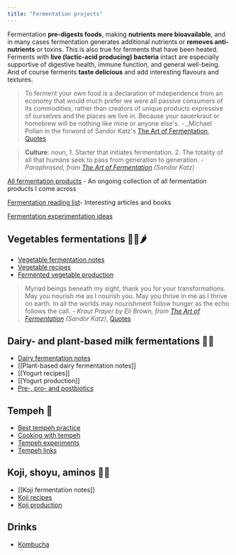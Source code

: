 ```yaml
---
title: "Fermentation projects"
---
```


Fermentation **pre-digests foods**, making **nutrients more bioavailable**, and in many cases fermentation generates additional nutrients or **removes anti-nutrients** or toxins. This is also true for ferments that have been heated. Ferments with **live (lactic-acid producing) bacteria** intact are especially supportive of digestive health, immune function, and general well-being. And of course ferments **taste delicious** and add interesting flavours and textures. 


> To ferment your own food is a declaration of independence from an economy that would much prefer we were all passive consumers of its commodities, rather than creators of unique products expressive of ourselves and the places we live in. Because your sauerkraut or homebrew will be nothing like mine or anyone else's. - _Michael Pollan in the forword of Sandor Katz's [The Art of Fermentation](projects/books/The%20Art%20of%20Fermentation.md), [Quotes](Quotes.md)


> **Culture**: noun, 1. Starter that initiates fermentation. 2. The totality of all that humans seek to pass from generation to generation. - _Paraphrased, from [The Art of Fermentation](projects/books/The%20Art%20of%20Fermentation.md) (Sandor Katz)_


[All fermentation products](projects/fermentation/All%20fermentation%20products.md) - An ongoing collection of all fermentation products I come across 

[Fermentation reading list](projects/fermentation/Fermentation%20reading%20list.md)- Interesting articles and books

[Fermentation experimentation ideas](projects/fermentation/Fermentation%20experimentation%20ideas.md)


## Vegetables fermentations 🥕🥬🌶️
- [Vegetable fermentation notes](projects/fermentation/Vegetable%20fermentation%20notes.md)
- [Vegetable recipes](projects/fermentation/Vegetable%20recipes.md)
- [Fermented vegetable production](projects/fermentation/Fermented%20vegetable%20production.md)

> Myriad beings beneath my sight, thank you for your transformations. May you nourish me as I nourish you. May you thrive in me as I thrive on earth. In all the worlds may nourishment follow hunger as the echo follows the call. - _Kraut Prayer by Eli Brown, from [The Art of Fermentation](projects/books/The%20Art%20of%20Fermentation.md) (Sandor Katz)_, [Quotes](Quotes.md)


## Dairy- and plant-based milk fermentations 🥛🌾
- [Dairy fermentation notes](projects/fermentation/Dairy%20fermentation%20notes.md)
- [[Plant-based dairy fermentation notes]]
- [[Yogurt recipes]]
- [[Yogurt production]]
- [Pre-, pro- and postbiotics](projects/fermentation/Pre-,%20pro-%20and%20postbiotics.md)


## Tempeh 🫘
- [Best tempeh practice](projects/fermentation/Best%20tempeh%20practice.md)
- [Cooking with tempeh](projects/fermentation/Cooking%20with%20tempeh.md)
- [Tempeh experiments](projects/fermentation/Tempeh%20experiments.md)
- [Tempeh links](projects/fermentation/Tempeh%20links.md)


## Koji, shoyu, aminos 🍜🍶
- [[Koji fermentation notes]]
- [Koji recipes](projects/fermentation/Koji%20recipes.md)
- [Koji production](Koji%20production)

## Drinks
- [Kombucha](projects/fermentation/Kombucha.md)